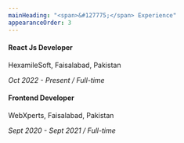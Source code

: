 ```yaml
---
mainHeading: "<span>&#127775;</span> Experience"
appearanceOrder: 3
---
```


#### React Js Developer

HexamileSoft, Faisalabad, Pakistan

*Oct 2022 - Present / Full-time*

#### Frontend Developer

WebXperts, Faisalabad, Pakistan

*Sept 2020 - Sept 2021 / Full-time*